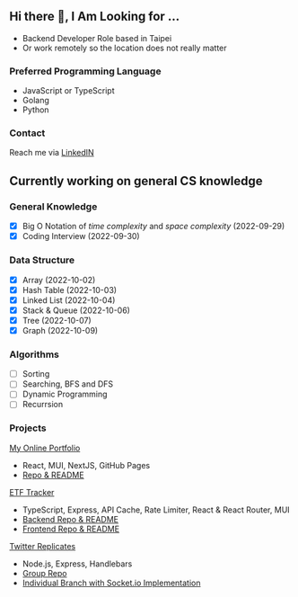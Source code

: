 ## Hi there 👋, I Am Looking for ...
- Backend Developer Role based in Taipei
- Or work remotely so the location does not really matter

### Preferred Programming Language
- JavaScript or TypeScript
- Golang
- Python

### Contact
Reach me via [LinkedIN](https://www.linkedin.com/in/yumingchang1991/)

## Currently working on general CS knowledge
### General Knowledge
- [x] Big O Notation of *time complexity* and *space complexity* (2022-09-29)
- [x] Coding Interview (2022-09-30)

### Data Structure
- [x] Array (2022-10-02)
- [x] Hash Table (2022-10-03)
- [x] Linked List (2022-10-04)
- [x] Stack & Queue (2022-10-06)
- [x] Tree (2022-10-07)
- [x] Graph (2022-10-09)

### Algorithms
- [ ] Sorting
- [ ] Searching, BFS and DFS
- [ ] Dynamic Programming
- [ ] Recurrsion

### Projects
[My Online Portfolio](https://yumingchang1991.github.io/personal-portfolio/)
- React, MUI, NextJS, GitHub Pages
- [Repo & README](https://github.com/yumingchang1991/personal-portfolio)

[ETF Tracker](https://yumingchang1991.github.io/proxy-frontend/)
- TypeScript, Express, API Cache, Rate Limiter, React & React Router, MUI
- [Backend Repo & README](https://github.com/yumingchang1991/proxy-backend)
- [Frontend Repo & README](https://github.com/yumingchang1991/proxy-frontend)

[Twitter Replicates](https://shielded-springs-90732.herokuapp.com/signin)
- Node.js, Express, Handlebars
- [Group Repo](https://github.com/yumingchang1991/ac-twitter-fullstack-2022)
- [Individual Branch with Socket.io Implementation](https://github.com/yumingchang1991/ac-twitter-fullstack-2022/tree/feat/chatroom/yuming)
